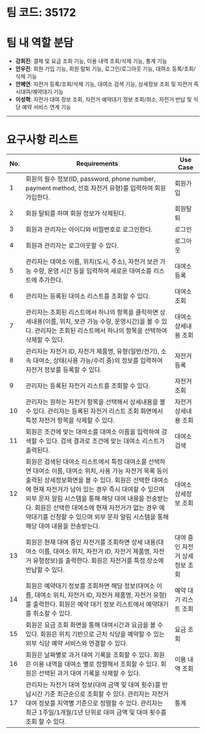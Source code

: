 # 팀 코드: 35172

# 팀 내 역할 분담

- **강희진**: 결제 및 요금 조회 기능, 이용 내역 조회/삭제 기능, 통계 기능
- **안우진**: 회원 가입 기능, 회원 탈퇴 기능, 로그인/로그아웃 기능, 대여소 등록/조회/삭제 기능
- **안혜연**: 자전거 등록/조회/삭제 기능, 대여소 검색 기능, 상세정보 조회 및 자전거 즉시대여/예약대기 기능
- **이성혁**: 자전거 대여 정보 조회, 자전거 예약대기 정보 조회/취소, 자전거 반납 및 식당 예약 서비스 연계 기능

---

# 요구사항 리스트

| No. | Requirements                                                                                                                                                                                                                                                                                                                                                                                                           | Use Case              |
| --- | ---------------------------------------------------------------------------------------------------------------------------------------------------------------------------------------------------------------------------------------------------------------------------------------------------------------------------------------------------------------------------------------------------------------------- | --------------------- |
| 1   | 회원의 필수 정보(ID, password, phone number, payment method, 선호 자전거 유형)를 입력하여 회원가입한다.                                                                                                                                                                                                                                                                                                                | 회원가입              |
| 2   | 회원 탈퇴를 하며 회원 정보가 삭제된다.                                                                                                                                                                                                                                                                                                                                                                                 | 회원탈퇴              |
| 3   | 회원과 관리자는 아이디와 비밀번호로 로그인한다.                                                                                                                                                                                                                                                                                                                                                                        | 로그인                |
| 4   | 회원과 관리자는 로그아웃할 수 있다.                                                                                                                                                                                                                                                                                                                                                                                    | 로그아웃              |
| 5   | 관리자는 대여소 이름, 위치(도시, 주소), 자전거 보관 가능 수량, 운영 시간 등을 입력하여 새로운 대여소를 리스트에 추가한다.                                                                                                                                                                                                                                                                                              | 대여소 등록           |
| 6   | 관리자는 등록된 대여소 리스트를 조회할 수 있다.                                                                                                                                                                                                                                                                                                                                                                        | 대여소 조회           |
| 7   | 관리자는 조회된 리스트에서 하나의 항목을 클릭하면 상세내용(이름, 위치, 보관 가능 수량, 운영시간)을 볼 수 있다. 관리자는 조회된 리스트에서 하나의 항목을 선택하여 삭제할 수 있다.                                                                                                                                                                                                                                       | 대여소 상세내용 조회  |
| 8   | 관리자는 자전거 ID, 자전거 제품명, 유형(일반/전기), 소속 대여소, 상태(사용 가능/수리 중)의 정보를 입력하여 자전거 정보를 등록할 수 있다.                                                                                                                                                                                                                                                                               | 자전거 등록           |
| 9   | 관리자는 등록된 자전거 리스트를 조회할 수 있다.                                                                                                                                                                                                                                                                                                                                                                        | 자전거 조회           |
| 10  | 관리자는 원하는 자전거 항목을 선택해서 상세내용을 볼 수 있다. 관리자는 등록된 자전거 리스트 조회 화면에서 특정 자전거 항목을 삭제할 수 있다.                                                                                                                                                                                                                                                                           | 자전거 상세내용 조회  |
| 11  | 회원은 조건에 맞는 대여소를 대여소 이름을 입력하여 검색할 수 있다. 검색 결과로 조건에 맞는 대여소 리스트가 출력된다.                                                                                                                                                                                                                                                                                                   | 대여소 검색           |
| 12  | 회원은 검색된 대여소 리스트에서 특정 대여소를 선택하면 대여소 이름, 대여소 위치, 사용 가능 자전거 목록 등이 출력된 상세정보화면을 볼 수 있다. 회원은 선택한 대여소에 현재 자전거가 남아 있는 경우 즉시 대여할 수 있으며 외부 문자 알림 시스템을 통해 해당 대여 내용을 전송받는다. 회원은 선택한 대여소에 현재 자전거가 없는 경우 예약대기를 신청할 수 있으며 외부 문자 알림 시스템을 통해 해당 대여 내용을 전송받는다. | 대여소 상세정보 조회  |
| 13  | 회원은 현재 대여 중인 자전거를 조회하면 상세 내용(대여소 이름, 대여소 위치, 자전거 ID, 자전거 제품명, 자전거 유형정보)을 출력한다. 회원은 자전거를 특정 장소에 반납할 수 있다.| 대여 중인 자전거 상세 정보 조회        |
| 14  | 회원은 예약대기 정보를 조회하면 해당 정보(대여소 이름, 대여소 위치, 자전거 ID, 자전거 제품명, 자전거 유형)를 출력한다. 회원은 예약 대기 정보 리스트에서 예약대기를 취소할 수 있다.                                                                                                                                                                                                                                     | 예약 대기 리스트 조회 |
| 15  | 회원은 요금 조회 화면을 통해 대여시간과 요금을 볼 수 있다. 회원은 위치 기반으로 근처 식당을 예약할 수 있는 외부 식당 예약 서비스와 연결할 수 있다. | 요금 조회             |
| 16  | 회원은 날짜별로 과거 대여 기록을 조회할 수 있다. 회원은 이용 내역을 대여소 별로 정렬해서 조회할 수 있다. 회원은 선택된 과거 대여 기록을 삭제할 수 있다. | 이용 내역 조회        |
| 17  | 관리자는 자전거 대여 정보(대여 금액 및 대여 횟수)를 반납시간 기준 최근순으로 조회할 수 있다. 관리자는 자전거 대여 정보를 지역별 기준으로 정렬할 수 있다. 관리자는 최근 1주일/1개월/1년 단위로 대여 금액 및 대여 횟수를 조회 할 수 있다. | 통계                  |
